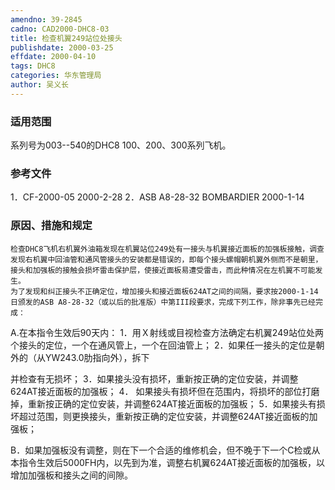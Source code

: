 ```yaml
---
amendno: 39-2845
cadno: CAD2000-DHC8-03
title: 检查机翼249站位处接头
publishdate: 2000-03-25
effdate: 2000-04-10
tags: DHC8
categories: 华东管理局
author: 吴义长
---
```


### 适用范围 
系列号为003--540的DHC8 100、200、300系列飞机。

### 参考文件
1．CF-2000-05 2000-2-28 
2．ASB A8-28-32  BOMBARDIER 2000-1-14 


### 原因、措施和规定 
    检查DHC8飞机右机翼外油箱发现在机翼站位249处有一接头与机翼接近面板的加强板接触，调查发现右机翼中回油管和通风管接头的安装都是错误的，即每个接头螺帽朝机翼外侧而不是朝里，接头和加强板的接触会损坏雷击保护层，使接近面板易遭受雷击，而此种情况在左机翼不可能发生。 
    为了发现和纠正接头不正确定位，增加接头和接近面板624AT之间的间隔，要求按2000-1-14日颁发的ASB A8-28-32（或以后的批准版）中第III段要求，完成下列工作，除非事先已经完成： 
  A.在本指令生效后90天内： 
1．用Ｘ射线或目视检查方法确定右机翼249站位处两个接头的定位，一个在通风管上，一个在回油管上； 
2．如果任一接头的定位是朝外的（从YW243.0肋指向外），拆下
  
并检查有无损坏； 
3．如果接头没有损坏，重新按正确的定位安装，并调整624AT接近面板的加强板； 
4．
如果接头有损坏但在范围内，将损坏的部位打磨掉，重新按正确的定位安装，并调整624AT接近面板的加强板； 
    5．如果接头有损坏超过范围，则更换接头，重新按正确的定位安装，并调整624AT接近面板的加强板； 

  B．如果加强板没有调整，则在下一个合适的维修机会，但不晚于下一个C检或从本指令生效后5000FH内，以先到为准，调整右机翼624AT接近面板的加强板，以增加加强板和接头之间的间隙。

